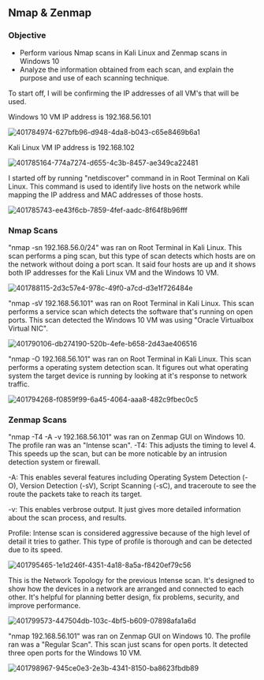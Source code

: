 ## Nmap & Zenmap

### Objective
- Perform various Nmap scans in Kali Linux and Zenmap scans in Windows 10
- Analyze the information obtained from each scan, and explain the purpose and use of each scanning technique.



To start off, I will be confirming the IP addresses of all VM's that will be used. 

Windows 10 VM IP address is 192.168.56.101

![401784974-627bfb96-d948-4da8-b043-c65e8469b6a1](https://github.com/user-attachments/assets/0c5774d7-33f0-4b7b-9660-0e6c048c7223)


Kali Linux VM IP address is 192.168.102

![401785164-774a7274-d655-4c3b-8457-ae349ca22481](https://github.com/user-attachments/assets/b204fbf0-d21b-4f5e-9b58-8e3fcdb49f48)


I started off by running "netdiscover" command in in Root Terminal on Kali Linux. 
This command is used to identify live hosts on the network while mapping the IP address and MAC addresses of those hosts.

![401785743-ee43f6cb-7859-4fef-aadc-8f64f8b96fff](https://github.com/user-attachments/assets/e4215d19-ee1a-4461-943f-063165835154)


### Nmap Scans

"nmap -sn 192.168.56.0/24" was ran on Root Terminal in Kali Linux. This scan performs a ping scan, but this type of scan detects which hosts
are on the network without doing a port scan. It said four hosts are up and it shows 
both IP addresses for the Kali Linux VM and the Windows 10 VM.

![401788115-2d3c57e4-978c-49f0-a7cd-d3e1f726484e](https://github.com/user-attachments/assets/394e8da0-6ae0-4747-8285-ccb60a12809a)


"nmap -sV 192.168.56.101" was ran on Root Terminal in Kali Linux. This scan performs a service scan which detects the software that's running 
on open ports. This scan detected the Windows 10 VM was using "Oracle Virtualbox Virtual NIC".

![401790106-db274190-520b-4efe-b658-2d43ae406516](https://github.com/user-attachments/assets/07a849a8-7ee8-47ab-b3ef-302d56f22833)


"nmap -O 192.168.56.101" was ran on Root Terminal in Kali Linux. This scan performs a operating system detection scan. It figures out what operating system 
the target device is running by looking at it's response to network traffic.

![401794268-f0859f99-6a45-4064-aaa8-482c9fbec0c5](https://github.com/user-attachments/assets/b2de45c8-dc67-4b0d-a461-f4b57e9645a7)



### Zenmap Scans
"nmap -T4 -A -v 192.168.56.101" was ran on Zenmap GUI on Windows 10. The profile ran was an "Intense scan". 
-T4: This adjusts the timing to level 4. This speeds up the scan, but can be more noticable by an intrusion detection system or firewall.

-A: This enables several features including Operating System Detection (-O), Version Detection (-sV), Script Scanning (-sC),
and traceroute to see the route the packets take to reach its target.

-v: This enables verbrose output. It just gives more detailed information about the scan process, and results.

Profile: Intense scan is considered aggressive because of the high level of detail it tries to gather. This type of profile is thorough
and can be detected due to its speed.

![401795465-1e1d246f-4351-4a18-8a5a-f8420ef79c56](https://github.com/user-attachments/assets/95cb75f3-61ff-4107-9bcb-33a4f7e118e8)


This is the Network Topology for the previous Intense scan. It's designed to show how the devices in a network are arranged and connected 
to each other. It's helpful for planning better design, fix problems, security, and improve performance.

![401799573-447504db-103c-4bf5-b609-07898afa1a6d](https://github.com/user-attachments/assets/d1f51d5e-47c0-4cc7-8afb-769de1c50a1a)


"nmap 192.168.56.101" was ran on Zenmap GUI on Windows 10. The profile ran was a "Regular Scan". 
This scan just scans for open ports. It detected three open ports for the Windows 10 VM.

![401798967-945ce0e3-2e3b-4341-8150-ba8623fbdb89](https://github.com/user-attachments/assets/fddea1a4-59af-4189-a663-16745160e1c5)

